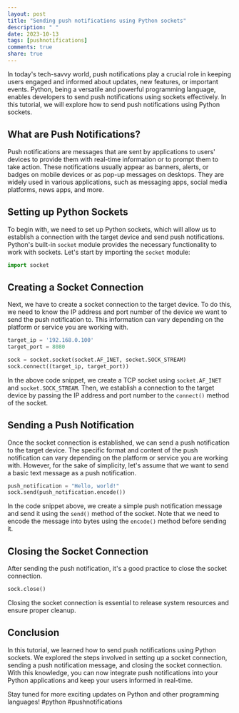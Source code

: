 ```yaml
---
layout: post
title: "Sending push notifications using Python sockets"
description: " "
date: 2023-10-13
tags: [pushnotifications]
comments: true
share: true
---
```


In today's tech-savvy world, push notifications play a crucial role in keeping users engaged and informed about updates, new features, or important events. Python, being a versatile and powerful programming language, enables developers to send push notifications using sockets effectively. In this tutorial, we will explore how to send push notifications using Python sockets.

## What are Push Notifications?

Push notifications are messages that are sent by applications to users' devices to provide them with real-time information or to prompt them to take action. These notifications usually appear as banners, alerts, or badges on mobile devices or as pop-up messages on desktops. They are widely used in various applications, such as messaging apps, social media platforms, news apps, and more.

## Setting up Python Sockets

To begin with, we need to set up Python sockets, which will allow us to establish a connection with the target device and send push notifications. Python's built-in `socket` module provides the necessary functionality to work with sockets. Let's start by importing the `socket` module:

```python
import socket
```

## Creating a Socket Connection

Next, we have to create a socket connection to the target device. To do this, we need to know the IP address and port number of the device we want to send the push notification to. This information can vary depending on the platform or service you are working with.

```python
target_ip = '192.168.0.100'
target_port = 8080

sock = socket.socket(socket.AF_INET, socket.SOCK_STREAM)
sock.connect((target_ip, target_port))
```

In the above code snippet, we create a TCP socket using `socket.AF_INET` and `socket.SOCK_STREAM`. Then, we establish a connection to the target device by passing the IP address and port number to the `connect()` method of the socket.

## Sending a Push Notification

Once the socket connection is established, we can send a push notification to the target device. The specific format and content of the push notification can vary depending on the platform or service you are working with. However, for the sake of simplicity, let's assume that we want to send a basic text message as a push notification.

```python
push_notification = "Hello, world!"
sock.send(push_notification.encode())
```

In the code snippet above, we create a simple push notification message and send it using the `send()` method of the socket. Note that we need to encode the message into bytes using the `encode()` method before sending it.

## Closing the Socket Connection

After sending the push notification, it's a good practice to close the socket connection.

```python
sock.close()
```

Closing the socket connection is essential to release system resources and ensure proper cleanup.

## Conclusion

In this tutorial, we learned how to send push notifications using Python sockets. We explored the steps involved in setting up a socket connection, sending a push notification message, and closing the socket connection. With this knowledge, you can now integrate push notifications into your Python applications and keep your users informed in real-time.

Stay tuned for more exciting updates on Python and other programming languages! #python #pushnotifications